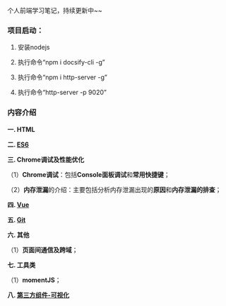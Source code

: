 个人前端学习笔记，持续更新中~~

### 项目启动：

1. 安装nodejs

2. 执行命令“npm i docsify-cli -g”

3. 执行命令“npm i http-server -g”

4. 执行命令“http-server -p 9020”

### 内容介绍

**一. HTML**

**二. [ES6](https://github.com/snowLeopard93/blog/tree/master/study/guide/ES6)**

**三. Chrome调试及性能优化**

（1）**Chrome调试**：包括**Console面板调试**和**常用快捷键**；

（2）**内存泄漏**的介绍：主要包括分析内存泄漏出现的**原因**和**内存泄漏的排查**；

**四. [Vue](https://github.com/snowLeopard93/blog/blob/master/study/guide/Vue)**

**五. [Git](https://github.com/snowLeopard93/blog/tree/master/study/guide/Git)**

**六. 其他**

（1）**页面间通信及跨域**；

**七. 工具类**

（1）**momentJS**；

**八. [第三方组件-可视化](https://github.com/snowLeopard93/blog/tree/master/study/guide/%E7%AC%AC%E4%B8%89%E6%96%B9%E7%BB%84%E4%BB%B6/%E5%8F%AF%E8%A7%86%E5%8C%96)**
